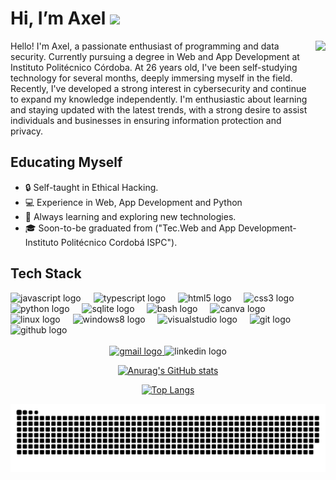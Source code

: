 # Hi, I’m Axel <img src = "https://raw.githubusercontent.com/MartinHeinz/MartinHeinz/master/wave.gif" width = 30px> 
<img align="right" height="150" src="https://u-static.fotor.com/images/text-to-image/result/PRO-898788d5360f4e10ac01734f8dd71c16.jpg"  />

<div>
    Hello! I'm Axel, a passionate enthusiast of programming and data security. Currently pursuing a degree in Web and App Development at Instituto Politécnico Córdoba. At 26 years old, I've been self-studying technology for several months, deeply immersing myself in the field. Recently, I've developed a strong interest in cybersecurity and continue to expand my knowledge independently. I'm enthusiastic about learning and staying updated with the latest trends, with a strong desire to assist individuals and businesses in ensuring information protection and privacy.
</div>

## Educating Myself

<ul>
    <li aling="center">🔒 Self-taught in Ethical Hacking.</li>
    <li>💻 Experience in Web, App Development and Python</li>
    <li>🌱 Always learning and exploring new technologies.</li>
    <li> 🎓 Soon-to-be graduated from ("Tec.Web and App Development-Instituto Politécnico Cordobá ISPC").</li>
</ul>

## Tech Stack
<p align="center">

<div align="left">
  <img src="https://cdn.jsdelivr.net/gh/devicons/devicon/icons/javascript/javascript-original.svg" height="30" alt="javascript logo"  />
  <img width="12" />
  <img src="https://cdn.jsdelivr.net/gh/devicons/devicon/icons/typescript/typescript-original.svg" height="30" alt="typescript logo"  />
  <img width="12" />
  <img src="https://cdn.jsdelivr.net/gh/devicons/devicon/icons/html5/html5-original.svg" height="30" alt="html5 logo"  />
  <img width="12" />
  <img src="https://cdn.jsdelivr.net/gh/devicons/devicon/icons/css3/css3-original.svg" height="30" alt="css3 logo"  />
  <img width="12" />
  <img src="https://cdn.jsdelivr.net/gh/devicons/devicon/icons/python/python-original.svg" height="30" alt="python logo"  />
  <img width="12" />
  <img src="https://cdn.jsdelivr.net/gh/devicons/devicon/icons/sqlite/sqlite-original.svg" height="30" alt="sqlite logo"  />
  <img width="12" />
  <img src="https://cdn.jsdelivr.net/gh/devicons/devicon/icons/bash/bash-original.svg" height="30" alt="bash logo"  />
  <img width="12" />
  <img src="https://cdn.jsdelivr.net/gh/devicons/devicon/icons/canva/canva-original.svg" height="30" alt="canva logo"  />
  <img width="12" />
  <img src="https://cdn.jsdelivr.net/gh/devicons/devicon/icons/linux/linux-original.svg" height="30" alt="linux logo"  />
  <img width="12" />
  <img src="https://cdn.jsdelivr.net/gh/devicons/devicon/icons/windows8/windows8-original.svg" height="30" alt="windows8 logo"  />
  <img width="12" />
  <img src="https://cdn.jsdelivr.net/gh/devicons/devicon/icons/visualstudio/visualstudio-plain.svg" height="30" alt="visualstudio logo"  />
  <img width="12" />
  <img src="https://cdn.jsdelivr.net/gh/devicons/devicon/icons/git/git-original.svg" height="30" alt="git logo"  />
  <img width="12" />
  <img src="https://cdn.jsdelivr.net/gh/devicons/devicon/icons/github/github-original.svg" height="30" alt="github logo"  />
</div>

<br>

 <div align="center">
  <a href="https://code.visualstudio.com/" target="_blank">
  <img src="https://img.shields.io/static/v1?message=Gmail&logo=gmail&label=&color=D14836&logoColor=white&labelColor=&style=for-the-badge" height="35" alt="gmail logo"  />
  </a>
  <img src="https://img.shields.io/static/v1?message=LinkedIn&logo=linkedin&label=&color=0077B5&logoColor=white&labelColor=&style=for-the-badge" height="35" alt="linkedin logo"  />
</div>


<div align="center">

[![Anurag's GitHub stats](https://github-readme-stats.vercel.app/api?username=ExpertHacker444)](https://github.com/ExpertHacker444/github-readme-stats)

</div>

<div align="center">
  
 [![Top Langs](https://github-readme-stats.vercel.app/api/top-langs/?username=ExpertHacker444&layout=donut)](https://github.com/ExpertHacker444/github-readme-stats)

</div>





 
 
</div>

<p align="center">
  <img  src="https://raw.githubusercontent.com/Elanza-48/Elanza-48/main/resources/img/github-contribution-grid-snake.svg"
    alt="example" />
</p>




